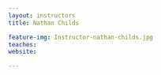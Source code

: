 ```yaml
---
layout: instructors
title: Nathan Childs

feature-img: Instructor-nathan-childs.jpg
teaches: 
website:

---
```


